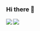 ### Hi there 👋

<a href="https://github.com/fum1h1to">
  <img align="left" src="https://github-readme-stats.vercel.app/api?username=fum1h1to&count_private=true&show_icons=true&theme=dark" />
</a>
<a href="https://github.com/fum1h1to">
  <img align="left" src="https://github-readme-stats.vercel.app/api/top-langs/?username=fum1h1to&theme=dark" />
</a>

<!--
**fum1h1to/fum1h1to** is a ✨ _special_ ✨ repository because its `README.md` (this file) appears on your GitHub profile.

Here are some ideas to get you started:

- 🔭 I’m currently working on ...
- 🌱 I’m currently learning ...
- 👯 I’m looking to collaborate on ...
- 🤔 I’m looking for help with ...
- 💬 Ask me about ...
- 📫 How to reach me: ...
- 😄 Pronouns: ...
- ⚡ Fun fact: ...
-->

